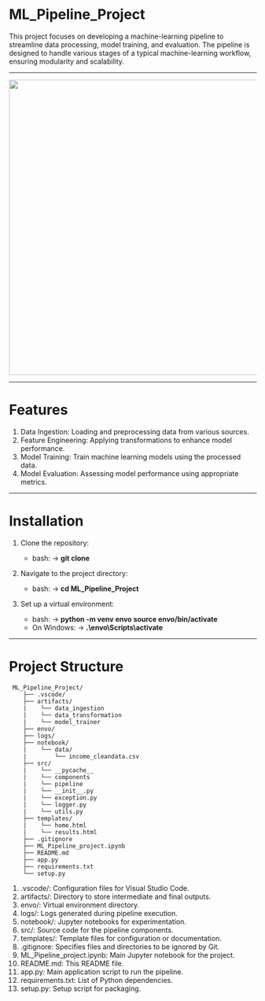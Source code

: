 # ML_Pipeline_Project
This project focuses on developing a machine-learning pipeline to streamline data processing, model training, and evaluation. The pipeline is designed to handle various stages of a typical machine-learning workflow, ensuring modularity and scalability.

---

<p align="center"> <img src="https://miro.medium.com/v2/resize:fit:750/format:webp/1*wtvPen4_SIS6HfmxCs2amw.gif" width="600"></p>

---

# Features
  1. Data Ingestion: Loading and preprocessing data from various sources.
  2. Feature Engineering: Applying transformations to enhance model performance.
  3. Model Training: Train machine learning models using the processed data.
  4. Model Evaluation: Assessing model performance using appropriate metrics.

---

# Installation
  1. Clone the repository:
       - bash:
          -> **git clone <Url from GitHub repository>**
 
 2. Navigate to the project directory:
       - bash:
          -> **cd ML_Pipeline_Project**

 3. Set up a virtual environment:
       - bash:
          -> **python -m venv envo source envo/bin/activate**
       - On Windows:
          -> **.\envo\Scripts\activate**

---

# Project Structure

     ML_Pipeline_Project/
        ├── .vscode/
        ├── artifacts/
        |    └── data_ingestion
        |    └── data_transformation
        |    └── model_trainer
        ├── envo/
        ├── logs/
        ├── notebook/
        |    └── data/
        |        └── income_cleandata.csv
        ├── src/
        |    └── __pycache__
        |    └── components
        |    └── pipeline
        |    └── __init__.py
        |    └── exception.py
        |    └── logger.py
        |    └── utils.py
        ├── templates/
        |    └── home.html
        |    └── results.html
        ├── .gitignore
        ├── ML_Pipeline_project.ipynb
        ├── README.md
        ├── app.py
        ├── requirements.txt
        └── setup.py
        
 1. .vscode/: Configuration files for Visual Studio Code.
 2. artifacts/: Directory to store intermediate and final outputs.
 3. envo/: Virtual environment directory.
 4. logs/: Logs generated during pipeline execution.
 5. notebook/: Jupyter notebooks for experimentation.
 6. src/: Source code for the pipeline components.
 7. templates/: Template files for configuration or documentation.
 8. .gitignore: Specifies files and directories to be ignored by Git.
 9. ML_Pipeline_project.ipynb: Main Jupyter notebook for the project.
 10. README.md: This README file.
 11. app.py: Main application script to run the pipeline.
 12. requirements.txt: List of Python dependencies.
 13. setup.py: Setup script for packaging.
